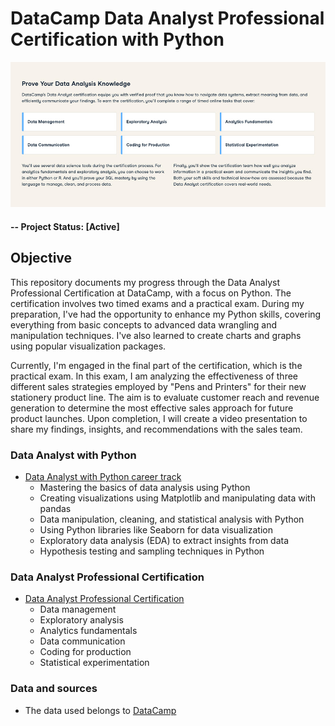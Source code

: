 # DataCamp Data Analyst Professional Certification with Python

![alternative text](img/readme_image.jpg)

#### -- Project Status: [Active]

## Objective
This repository documents my progress through the Data Analyst Professional Certification at DataCamp, with a focus on Python. The certification involves two timed exams and a practical exam. During my preparation, I've had the opportunity to enhance my Python skills, covering everything from basic concepts to advanced data wrangling and manipulation techniques. I've also learned to create charts and graphs using popular visualization packages.

Currently, I'm engaged in the final part of the certification, which is the practical exam. In this exam, I am analyzing the effectiveness of three different sales strategies employed by "Pens and Printers" for their new stationery product line. The aim is to evaluate customer reach and revenue generation to determine the most effective sales approach for future product launches. Upon completion, I will create a video presentation to share my findings, insights, and recommendations with the sales team.

### Data Analyst with Python
* [Data Analyst with Python career track](https://www.datacamp.com/tracks/data-analyst-with-python)
  * Mastering the basics of data analysis using Python
  * Creating visualizations using Matplotlib and manipulating data with pandas
  * Data manipulation, cleaning, and statistical analysis with Python
  * Using Python libraries like Seaborn for data visualization
  * Exploratory data analysis (EDA) to extract insights from data
  * Hypothesis testing and sampling techniques in Python

### Data Analyst Professional Certification
* [Data Analyst Professional Certification](https://www.datacamp.com/certification/data-analyst)
  * Data management
  * Exploratory analysis
  * Analytics fundamentals
  * Data communication
  * Coding for production
  * Statistical experimentation

### Data and sources
* The data used belongs to [DataCamp](https://www.datacamp.com/)
